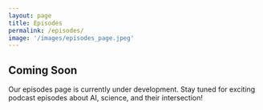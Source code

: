 ```yaml
---
layout: page
title: Episodes
permalink: /episodes/
image: '/images/episodes_page.jpeg'
---
```


<div class="coming-soon">
  <h2>Coming Soon</h2>
  <p>Our episodes page is currently under development. Stay tuned for exciting podcast episodes about AI, science, and their intersection!</p>
</div>
